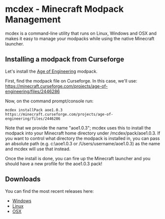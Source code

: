 # mcdex - Minecraft Modpack Management

mcdex is a command-line utility that runs on Linux, Windows and OSX 
and makes it easy to manage your modpacks while using the native
Minecraft launcher.

## Installing a modpack from Curseforge

Let's install the [Age of Engineering](https://minecraft.curseforge.com/projects/age-of-engineering) modpack.

First, find the modpack file on Curseforge. In this case, we'll use: 
https://minecraft.curseforge.com/projects/age-of-engineering/files/2446286

Now, on the command prompt/console run: 
```
mcdex installPack aoe1.0.3 https://minecraft.curseforge.com/projects/age-of-engineering/files/2446286
```
Note that we provide the name "aoe1.0.3"; mcdex uses this to install the modpack into your Minecraft home directory
under <minecraft>/mcdex/pack/aoe1.0.3. If you want to control what directory the modpack is installed in, you
can pass an absolute path (e.g. c:\aoe1.0.3 or /Users/username/aoe1.0.3) as the name and mcdex will use that instead.

Once the install is done, you can fire up the Minecraft launcher and you should have a new profile for the aoe1.0.3 pack!

## Downloads

You can find the most recent releases here:

* [Windows](http://files.mcdex.net/releases/win32/mcdex.exe)
* [Linux](http://files.mcdex.net/releases/linux/mcdex)
* [OSX](http://files.mcdex.net/releases/osx/mcdex)